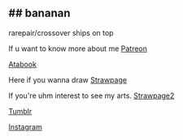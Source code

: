 ## ## bananan 

 rarepair/crossover ships on top

If u want to know more about me [Patreon](https://www.patreon.com/c/ArrowOfLiez)

[Atabook](https://haljordan.atabook.org/)
     
Here if you wanna draw [Strawpage](https://jordanhal.straw.page) 

If you're uhm interest to see my arts.
[Strawpage2](https://ang3lcakeart.straw.page/)

[Tumblr](https://www.tumblr.com/blog/angelc3ke)


[Instagram](https://www.instagram.com/haroldjordanfan/)
